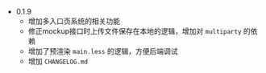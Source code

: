 * 0.1.9
    - 增加多入口页系统的相关功能
    - 修正mockup接口时上传文件保存在本地的逻辑，增加对 `multiparty` 的依赖
    - 增加了预渲染 `main.less` 的逻辑，方便后端调试
    - 增加 `CHANGELOG.md`